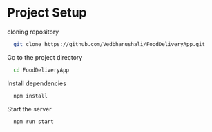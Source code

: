 # Project Setup

cloning repository

```bash
  git clone https://github.com/Vedbhanushali/FoodDeliveryApp.git
```

Go to the project directory

```bash
  cd FoodDeliveryApp
```

Install dependencies

```bash
  npm install
```

Start the server

```bash
  npm run start
```
